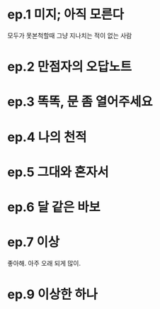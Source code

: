 # ep.1 미지; 아직 모른다
모두가 못본척할때 그냥 지나치는 적이 없는 사람

# ep.2 만점자의 오답노트

# ep.3 똑똑, 문 좀 열어주세요

# ep.4 나의 천적

# ep.5 그대와 혼자서

# ep.6 달 같은 바보

# ep.7 이상

좋아해. 아주 오래 되게 많이. 
# ep.9 이상한 하나
